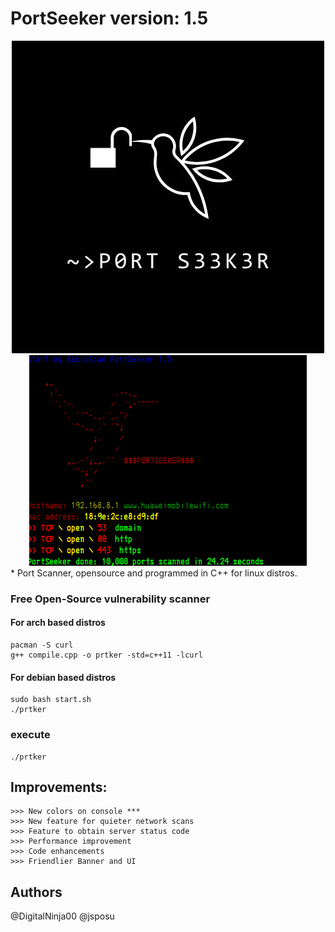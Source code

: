 # PortSeeker version: 1.5
<center>
    <img src="IMG_0385.jpeg"><br>
    <img src="captura.png">
</center>
* 
Port Scanner, opensource and programmed in C++ for linux distros.

### Free Open-Source vulnerability scanner
#### For arch based distros
```
pacman -S curl
g++ compile.cpp -o prtker -std=c++11 -lcurl
```
#### For debian based distros
```
sudo bash start.sh
./prtker

```
### execute
```
./prtker
```
## Improvements:

```
>>> New colors on console ***
>>> New feature for quieter network scans
>>> Feature to obtain server status code
>>> Performance improvement
>>> Code enhancements
>>> Friendlier Banner and UI
```

## Authors

@DigitalNinja00
@jsposu
